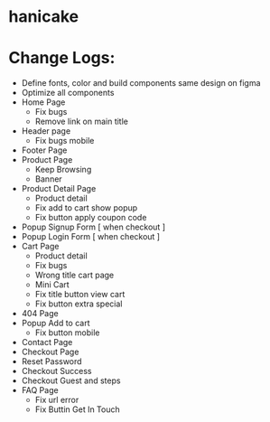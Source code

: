 # hanicake

# Change Logs:

- Define fonts, color and build components same design on figma
- Optimize all components
- Home Page
  - Fix bugs
  - Remove link on main title
- Header page
  - Fix bugs mobile
- Footer Page
- Product Page
  - Keep Browsing
  - Banner
- Product Detail Page
  - Product detail
  - Fix add to cart show popup
  - Fix button apply coupon code
- Popup Signup Form [ when checkout ]
- Popup Login Form [ when checkout ]
- Cart Page
  - Product detail
  - Fix bugs
  - Wrong title cart page
  - Mini Cart
  - Fix title button view cart
  - Fix button extra special
- 404 Page
- Popup Add to cart
  - Fix button mobile
- Contact Page
- Checkout Page
- Reset Password
- Checkout Success
- Checkout Guest and steps
- FAQ Page
  - Fix url error
  - Fix Buttin Get In Touch
